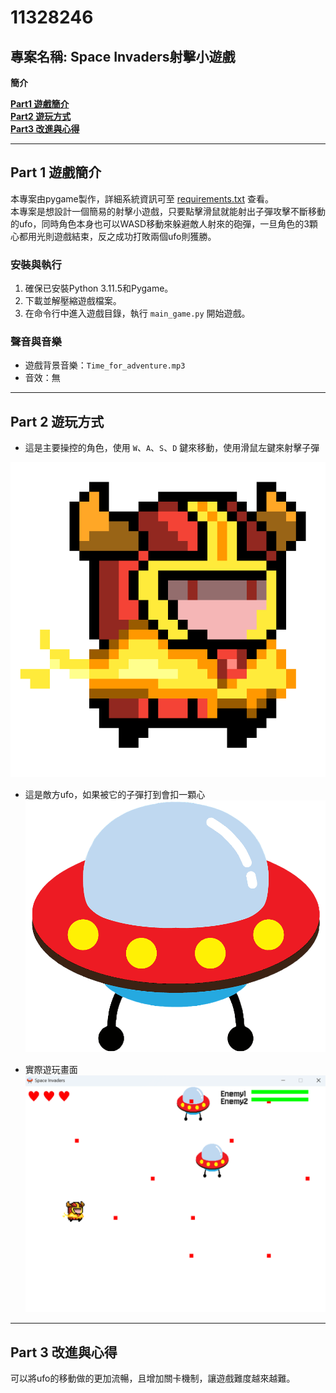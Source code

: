# 11328246

## 專案名稱: Space Invaders射擊小遊戲

**簡介**

**[Part1 遊戲簡介](#part-1-遊戲簡介)**  
**[Part2 遊玩方式](#part-2-遊玩方式)**  
**[Part3 改進與心得](#part-3-改進與心得)**  

---

## **Part 1 遊戲簡介**
本專案由pygame製作，詳細系統資訊可至 [requirements.txt](requirements.txt) 查看。  
本專案是想設計一個簡易的射擊小遊戲，只要點擊滑鼠就能射出子彈攻擊不斷移動的ufo，同時角色本身也可以WASD移動來躲避敵人射來的砲彈，一旦角色的3顆心都用光則遊戲結束，反之成功打敗兩個ufo則獲勝。

### 安裝與執行
1. 確保已安裝Python 3.11.5和Pygame。
2. 下載並解壓縮遊戲檔案。
3. 在命令行中進入遊戲目錄，執行 `main_game.py` 開始遊戲。

### 聲音與音樂
- 遊戲背景音樂：`Time_for_adventure.mp3`
- 音效：無

---
## **Part 2 遊玩方式**

- 這是主要操控的角色，使用 `W`、`A`、`S`、`D` 鍵來移動，使用滑鼠左鍵來射擊子彈
  
![角色](image/player.png)
- 這是敵方ufo，如果被它的子彈打到會扣一顆心
![ufo](image/ufo.png)

- 實際遊玩畫面
![遊玩畫面](image/遊玩畫面.png)

---

## **Part 3 改進與心得**
可以將ufo的移動做的更加流暢，且增加關卡機制，讓遊戲難度越來越難。
